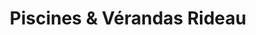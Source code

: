 ---
title: "Piscines & Vérandas Rideau"
url: /saint-saturnin/piscines-und-verandas-rideau/
shop: Pool
---